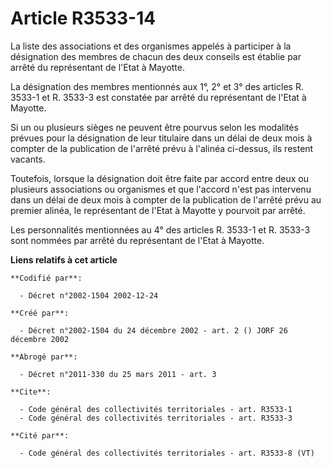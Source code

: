 # Article R3533-14

La liste des associations et des organismes appelés à participer à la désignation des membres de chacun des deux conseils est
établie par arrêté du représentant de l'Etat à Mayotte.

La désignation des membres mentionnés aux 1°, 2° et 3° des articles R. 3533-1 et R. 3533-3 est constatée par arrêté du
représentant de l'Etat à Mayotte.

Si un ou plusieurs sièges ne peuvent être pourvus selon les modalités prévues pour la désignation de leur titulaire dans un
délai de deux mois à compter de la publication de l'arrêté prévu à l'alinéa ci-dessus, ils restent vacants.

Toutefois, lorsque la désignation doit être faite par accord entre deux ou plusieurs associations ou organismes et que
l'accord n'est pas intervenu dans un délai de deux mois à compter de la publication de l'arrêté prévu au premier alinéa, le
représentant de l'Etat à Mayotte y pourvoit par arrêté.

Les personnalités mentionnées au 4° des articles R. 3533-1 et R. 3533-3 sont nommées par arrêté du représentant de l'Etat à
Mayotte.

**Liens relatifs à cet article**

	**Codifié par**:

	  - Décret n°2002-1504 2002-12-24

	**Créé par**:

	  - Décret n°2002-1504 du 24 décembre 2002 - art. 2 () JORF 26 décembre 2002

	**Abrogé par**:

	  - Décret n°2011-330 du 25 mars 2011 - art. 3

	**Cite**:

	  - Code général des collectivités territoriales - art. R3533-1
	  - Code général des collectivités territoriales - art. R3533-3

	**Cité par**:

	  - Code général des collectivités territoriales - art. R3533-8 (VT)
